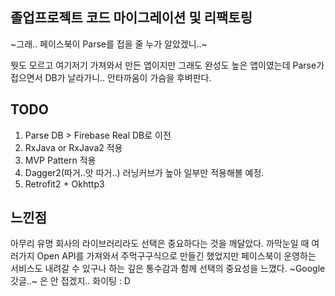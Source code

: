 ## 졸업프로젝트 코드 마이그레이션 및 리팩토링
~그래.. 페이스북이 Parse를 접을 줄 누가 알았겠니..~

뭣도 모르고 여기저기 가져와서 만든 앱이지만 그래도 완성도 높은 앱이였는데 Parse가 접으면서 DB가 날라가니.. 안타까움이 가슴을 후벼판다.

## TODO
1. Parse DB > Firebase Real DB로 이전
2. RxJava or RxJava2 적용
3. MVP Pattern 적용
4. Dagger2(따거..앗 따거..) 러닝커브가 높아 일부만 적용해볼 예정.
5. Retrofit2 + Okhttp3


## 느낀점
아무리 유명 회사의 라이브러리라도 선택은 중요하다는 것을 깨달았다.
까막눈일 때 여러가지 Open API를 가져와서 주먹구구식으로 만들긴 했었지만
페이스북이 운영하는 서비스도 내려갈 수 있구나 하는 깊은 통수감과 함께 선택의 중요성을 느꼈다.
~Google 갓글..~ 은 안 접겠지..
화이팅 : D
